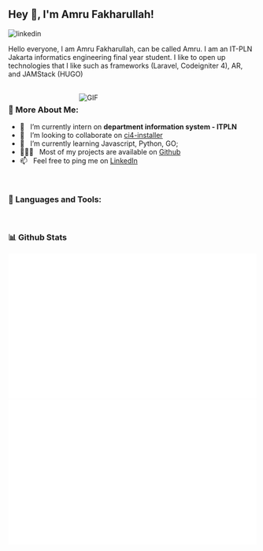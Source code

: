 ## Hey 👋, I'm Amru Fakharullah!
<a href='https://www.linkedin.com/in//amru-fakharullah-389840192/'><img align='left' alt="linkedin" src="https://raw.githubusercontent.com/rahul-jha98/rahul-jha98/561d474902b59c7429ec22bb73e225696c27b202/assets/linkedin.svg" height='18px'/></a>

<br>


Hello everyone, I am Amru Fakharullah, can be called Amru. I am an IT-PLN Jakarta informatics engineering final year student. I like to open up technologies that I like such as frameworks (Laravel, Codeigniter 4), AR, and JAMStack (HUGO)

<br/>

<img align="right" alt="GIF" src="https://raw.githubusercontent.com/rahul-jha98/rahul-jha98/main/techstack.gif" width="360px"/>
  
### 🧐 More About Me:

- 🔭 &nbsp; I’m currently intern on **department information system - ITPLN**
- 🤝 &nbsp; I’m looking to collaborate on [ci4-installer](https://github.com/lactobasilusprotectus/ci4-installer)
- 🌱 &nbsp; I’m currently learning Javascript, Python, GO; 
- 👨🏻‍💻 &nbsp; Most of my projects are available on [Github](https://github.com//lactobasilusprotectus?tab=repositories)
- 📫 &nbsp; Feel free to ping me on [LinkedIn](https://www.linkedin.com/in/amru-fakharullah-389840192/)


<br>

### 🔨 Languages and Tools:

<br>


### 📊 Github Stats
<a href='https://github.com/lactobasilusprotectus/github-stats-transparent'>
  
![Stats Overview](https://raw.githubusercontent.com/lactobasilusprotectus/github-stats-transparent/output/generated/overview.svg)
![Most Used Languages](https://raw.githubusercontent.com/lactobasilusprotectus/github-stats-transparent/output/generated/languages.svg)

</a>

<br>
